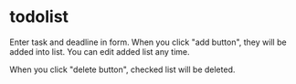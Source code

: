 # todolist
Enter task and deadline in form.
When you click "add button", they will be added into list.
You can edit added list any time.

When you click "delete button", checked list will be deleted.
